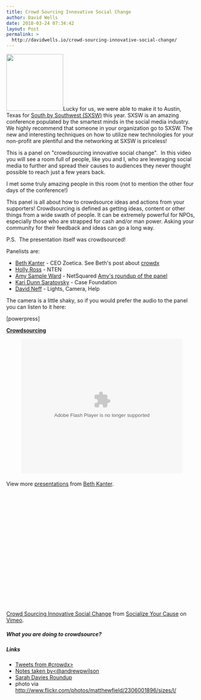 ```yaml
---
title: Crowd Sourcing Innovative Social Change
author: David Wells
date: 2010-03-24 07:34:42
layout: Post
permalink: >
  http://davidwells.io/crowd-sourcing-innovative-social-change/
---
```

<a href="https://s3-us-west-2.amazonaws.com/assets.davidwells.io/legacy/2010/06/sxsw.png"><img class="alignleft size-thumbnail wp-image-2123" title="sxsw" src="https://s3-us-west-2.amazonaws.com/assets.davidwells.io/legacy/2010/03/sxsw-150x150.png" alt="" width="150" height="150" /></a>Lucky for us, we were able to make it to Austin, Texas for <a href="http://www.sxsw.com/">South by Southwest (SXSW)</a> this year. SXSW is an amazing conference populated by the smartest minds in the social media industry. We highly recommend that someone in your organization go to SXSW. The new and interesting techniques on how to utilize new technologies for your non-profit are plentiful and the networking at SXSW is priceless!

This is a panel on "crowdsourcing innovative social change".  In this video you will see a room full of people, like you and I, who are leveraging social media to further and spread their causes to audiences they never thought possible to reach just a few years back.
<!--more-->
I met some truly amazing people in this room (not to mention the other four days of the conference!)

This panel is all about how to crowdsource ideas and actions from your supporters! Crowdsourcing is defined as getting ideas, content or other things from a wide swath of people. It can be extremely powerful for NPOs, especially those who are strapped for cash and/or man power. Asking your community for their feedback and ideas can go a long way.

P.S.  The presentation itself was crowdsourced!

Panelists are:
<ul>
	<li><a href="http://beth.typepad.com/">Beth Kanter</a> - CEO Zoetica. See Beth's post about <a href="http://beth.typepad.com/beths_blog/2010/03/a-few-reflections-from-sxsw-crowdsourcing-panel.html">crowdx</a></li>
	<li><a href="http://www.nten.org/Staff">Holly Ross</a> - NTEN</li>
	<li><a href="http://www.nten.org/Staff"></a><a href="http://www.amysampleward.org/">Amy Sample Ward</a> - NetSquared <a href="http://amysampleward.org/2010/03/14/crowdsourcing-community-vs-crowd/">Amy's roundup of the panel</a></li>
	<li><a href="http://www.amysampleward.org/"></a><a href="http://www.casefoundation.org/blog/update-sxsw-how-tech-changing-landscape-social-good">Kari Dunn Saratovsky</a> - Case Foundation</li>
	<li><a href="http://www.casefoundation.org/blog/update-sxsw-how-tech-changing-landscape-social-good"></a><a href="http://www.lightscamerahelp.com/">David Neff</a> - Lights, Camera, Help</li>
</ul>
The camera is a little shaky, so if you would prefer the audio to the panel you can listen to it here:

[powerpress]

<img style="width: 0px; height: 0px; visibility: hidden;" src="http://counters.gigya.com/wildfire/IMP/CXNID=2000002.0NXC/bT*xJmx*PTEyNjkyMjUyOTE2MzAmcHQ9MTI2OTIyNTMwNDU*NiZwPTEwMTkxJmQ9c3NfZW1iZWQmZz*yJm89M2YyM2ZjNzUxMjI2/NDc2ZmE3NjAwZTUzNjAyNjlhZGYmb2Y9MA==.gif" border="0" alt="" width="0" height="0" />
<div id="__ss_3427561" style="width: 425px;"><strong><a title="Crowdsourcing" href="http://www.slideshare.net/kanter/crowdsourcing-3427561">Crowdsourcing</a></strong></div>
<p style="text-align: center;"><object classid="clsid:d27cdb6e-ae6d-11cf-96b8-444553540000" width="425" height="355" codebase="http://download.macromedia.com/pub/shockwave/cabs/flash/swflash.cab#version=6,0,40,0"><param name="allowFullScreen" value="true" /><param name="allowScriptAccess" value="always" /><param name="src" value="http://static.slidesharecdn.com/swf/ssplayer2.swf?doc=crowdsourcingforsocialchangefinal-100315013301-phpapp02&amp;stripped_title=crowdsourcing-3427561" /><param name="allowfullscreen" value="true" /><embed type="application/x-shockwave-flash" width="425" height="355" src="http://static.slidesharecdn.com/swf/ssplayer2.swf?doc=crowdsourcingforsocialchangefinal-100315013301-phpapp02&amp;stripped_title=crowdsourcing-3427561" allowscriptaccess="always" allowfullscreen="true"></embed></object>
<div style="padding: 5px 0 12px;">View more <a href="http://www.slideshare.net/">presentations</a> from <a href="http://www.slideshare.net/kanter">Beth Kanter</a>.</div>
<object classid="clsid:d27cdb6e-ae6d-11cf-96b8-444553540000" width="540" height="300" codebase="http://download.macromedia.com/pub/shockwave/cabs/flash/swflash.cab#version=6,0,40,0"><param name="allowfullscreen" value="true" /><param name="allowscriptaccess" value="always" /><param name="src" value="http://vimeo.com/moogaloop.swf?clip_id=10337856&amp;server=vimeo.com&amp;show_title=1&amp;show_byline=1&amp;show_portrait=0&amp;color=00ADEF&amp;fullscreen=1" /><embed type="application/x-shockwave-flash" width="540" height="300" src="http://vimeo.com/moogaloop.swf?clip_id=10337856&amp;server=vimeo.com&amp;show_title=1&amp;show_byline=1&amp;show_portrait=0&amp;color=00ADEF&amp;fullscreen=1" allowscriptaccess="always" allowfullscreen="true"></embed></object>

<a href="http://vimeo.com/10337856">Crowd Sourcing Innovative Social Change</a> from <a href="http://vimeo.com/socializedcause">Socialize Your Cause</a> on <a href="http://vimeo.com">Vimeo</a>.
<h5>What you are doing to crowdsource?</h5>
<h5>Links</h5>
<ul>
	<li><a href="http://www.scribblelive.com/Event/Crowd_Sourcing_Innovative_Social_Change?Page=0">Tweets from #crowdx&gt;</a></li>
	<li><a href="http://docs.google.com/View?id=dc9svrbb_37hmp9phgs">Notes taken by</a><a title="@andrewpwilson" href="http://twitter.com/AndrewPWilson">&lt;@andrewpwilson</a></li>
	<li><a href="http://sarahdavies.cc/2010/03/14/crowd-sourcing-innovative-social-change/">Sarah Davies Roundup</a></li>
	<li>photo via <a href="http://www.flickr.com/photos/matthewfield/2306001896/sizes/l/">http://www.flickr.com/photos/matthewfield/2306001896/sizes/l/</a></li>
</ul>
